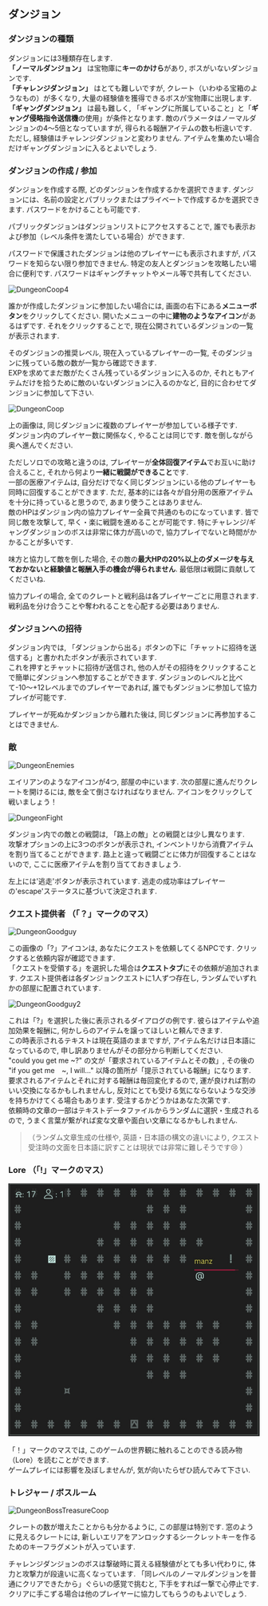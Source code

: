 ## ダンジョン


### ダンジョンの種類
ダンジョンには3種類存在します.  
**「ノーマルダンジョン」** は宝物庫に**キーのかけら**があり, ボスがいないダンジョンです.  
**「チャレンジダンジョン」** はとても難しいですが, クレート（いわゆる宝箱のようなもの）が多くなり, 大量の経験値を獲得できるボスが宝物庫に出現します.  
**「ギャングダンジョン」** は最も難しく, 「ギャングに所属していること」と「**ギャング侵略指令送信機**の使用」が条件となります. 敵のパラメータはノーマルダンジョンの4～5倍となっていますが, 得られる報酬アイテムの数も桁違いです. ただし, 経験値はチャレンジダンジョンと変わりません. アイテムを集めたい場合だけギャングダンジョンに入るとよいでしょう.

### ダンジョンの作成 / 参加
ダンジョンを作成する際, どのダンジョンを作成するかを選択できます. ダンジョンには、名前の設定とパブリックまたはプライベートで作成するかを選択できます. パスワードをかけることも可能です.

パブリックダンジョンはダンジョンリストにアクセスすることで, 誰でも表示および参加（レベル条件を満たしている場合）ができます.  

パスワードで保護されたダンジョンは他のプレイヤーにも表示されますが, パスワードを知らない限り参加できません. 特定の友人とダンジョンを攻略したい場合に便利です. パスワードはギャングチャットやメール等で共有してください.

![DungeonCoop4](/resources/mobile-tutorial/DungeonCoop4.png)

誰かが作成したダンジョンに参加したい場合には, 画面の右下にある**メニューボタン**をクリックしてください. 開いたメニューの中に**建物のようなアイコン**があるはずです. それをクリックすることで, 現在公開されているダンジョンの一覧が表示されます.  

そのダンジョンの推奨レベル, 現在入っているプレイヤーの一覧, そのダンジョンに残っている敵の数が一覧から確認できます.  
EXPを求めてまだ敵がたくさん残っているダンジョンに入るのか, それともアイテムだけを拾うために敵のいないダンジョンに入るのかなど, 目的に合わせてダンジョンに参加して下さい.  

![DungeonCoop](/resources/mobile-tutorial/DungeonCoop.png)
  
上の画像は, 同じダンジョンに複数のプレイヤーが参加している様子です.  
ダンジョン内のプレイヤー数に関係なく, やることは同じです. 敵を倒しながら奥へ進んでください.  

ただしソロでの攻略と違うのは, プレイヤーが**全体回復アイテム**でお互いに助け合えること, それから何より**一緒に戦闘ができること**です.  
一部の医療アイテムは, 自分だけでなく同じダンジョンにいる他のプレイヤーも同時に回復することができます. ただ, 基本的には各々が自分用の医療アイテムを十分に持っていると思うので, あまり使うことはありません.  
敵のHPはダンジョン内の協力プレイヤー全員で共通のものになっています. 皆で同じ敵を攻撃して, 早く・楽に戦闘を進めることが可能です. 特にチャレンジ/ギャングダンジョンのボスは非常に体力が高いので, 協力プレイでないと時間がかかることが多いです.  

味方と協力して敵を倒した場合, その敵の**最大HPの20%以上のダメージを与えておかないと経験値と報酬入手の機会が得られません**. 最低限は戦闘に貢献してくださいね.  

協力プレイの場合, 全てのクレートと戦利品は各プレイヤーごとに用意されます. 戦利品を分け合うことや奪われることを心配する必要はありません. 

### ダンジョンへの招待
ダンジョン内では, 「ダンジョンから出る」ボタンの下に「チャットに招待を送信する」と書かれたボタンが表示されています.  
これを押すとチャットに招待が送信され, 他の人がその招待をクリックすることで簡単にダンジョンへ参加することができます. ダンジョンのレベルと比べて-10～+12レベルまでのプレイヤーであれば, 誰でもダンジョンに参加して協力プレイが可能です.

プレイヤーが死ぬかダンジョンから離れた後は, 同じダンジョンに再参加することはできません.
  

### 敵
![DungeonEnemies](/resources/mobile-tutorial/DungeonEnemies.png)
  
エイリアンのようなアイコンが4つ, 部屋の中にいます. 次の部屋に進んだりクレートを開けるには, 敵を全て倒さなければなりません. アイコンをクリックして戦いましょう！
  
![DungeonFight](/resources/mobile-tutorial/DungeonFight.png)
  
ダンジョン内での敵との戦闘は, 「路上の敵」との戦闘とは少し異なります.  
攻撃オプションの上に3つのボタンが表示され, インベントリから消費アイテムを割り当てることができます. 路上と違って戦闘ごとに体力が回復することはないので, ここに医療アイテムを割り当てておきましょう.

左上には'逃走'ボタンが表示されています. 逃走の成功率はプレイヤーの'escape'ステータスに基づいて決定されます.  
 
### クエスト提供者 （「？」マークのマス）
![DungeonGoodguy](/resources/mobile-tutorial/DungeonGoodguy.png)
  
この画像の「?」アイコンは, あなたにクエストを依頼してくるNPCです. クリックすると依頼内容が確認できます.  
「クエストを受領する」を選択した場合は**クエストタブ**にその依頼が追加されます. クエスト提供者は各ダンジョンクエストに1人ずつ存在し, ランダムでいずれかの部屋に配置されています.
  
![DungeonGoodguy2](/resources/mobile-tutorial/DungeonGoodguy2.png)
  
これは「?」を選択した後に表示されるダイアログの例です. 彼らはアイテムや追加効果を報酬に, 何かしらのアイテムを譲ってほしいと頼んできます.  
この時表示されるテキストは現在英語のままですが, アイテム名だけは日本語になっているので, 申し訳ありませんがその部分から判断してください.  
"could you get me ~?" の文が「要求されているアイテムとその数」, その後の "if you get me　~, I will..." 以降の箇所が「提示されている報酬」になります.
要求されるアイテムとそれに対する報酬は毎回変化するので, 運が良ければ割のいい交換になるかもしれませんし, 反対にとても受ける気にならないような交渉を持ちかけてくる場合もあります. 受注するかどうかはあなた次第です.  
依頼時の文章の一部はテキストデータファイルからランダムに選択・生成されるので, うまく言葉が繋がれば変な文章や面白い文章になるかもしれません.  

> （ランダム文章生成の仕様や, 英語・日本語の構文の違いにより, クエスト受注時の文面を日本語に訳すことは現状では非常に難しそうです😢 ）

### Lore （「!」マークのマス）
![DungeonLoreguy](/resources/mobile-tutorial/DungeonLoreguy.png)

「！」マークのマスでは, このゲームの世界観に触れることのできる読み物（Lore）を読むことができます.  
ゲームプレイには影響を及ぼしませんが, 気が向いたらぜひ読んでみて下さい.

### トレジャー / ボスルーム
![DungeonBossTreasureCoop](/resources/mobile-tutorial/DungeonBossTreasureCoop.png)
  
クレートの数が増えたことからも分かるように, この部屋は特別です. 窓のように見えるクレートには, 新しいエリアをアンロックするシークレットキーを作るためのキーフラグメントが入っています.

チャレンジダンジョンのボスは撃破時に貰える経験値がとても多い代わりに, 体力と攻撃力が段違いに高くなっています. 「同レベルのノーマルダンジョンを普通にクリアできたから」ぐらいの感覚で挑むと, 下手をすれば一撃で心停止です. クリアに手こずる場合は他のプレイヤーに協力してもらうのもよいでしょう.
